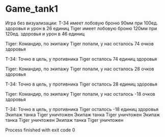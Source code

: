 # Game_tank1
Игра без визуализации:
T-34 имеет лобовую броню 90мм при 100ед. здоровья и урон в 26 единиц
Tiger имеет лобовую броню 120мм при 120ед. здоровья и урон в 46 единиц

Tiger:
Командир, по экипажу Tiger попали, у нас осталось 74 очков здоровья

T-34:
Точно в цель, у противника Tiger осталось 74 единиц здоровья

Tiger:
Командир, по экипажу Tiger попали, у нас осталось 28 очков здоровья

T-34:
Точно в цель, у противника Tiger осталось 28 единиц здоровья

Tiger:
Командир, по экипажу Tiger попали, у нас осталось -18 очков здоровья

T-34:
Точно в цель, у противника Tiger осталось -18 единиц здоровья
Экипаж танка Tiger уничтожен
Экипаж танка Tiger уничтожен
Экипаж танка Tiger уничтожен
Экипаж танка Tiger уничтожен

Process finished with exit code 0
